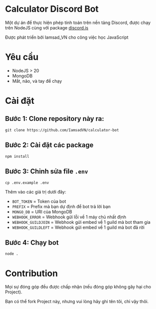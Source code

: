 # Calculator Discord Bot

Một dự án để thực hiện phép tính toán trên nền tảng Discord, được chạy trên NodeJS cùng với package [discord.js](https://github.com/discordjs/discord.js/)

Được phát triển bởi Iamsad_VN cho công việc học JavaScript

# Yêu cầu
- NodeJS > 20
- MongoDB
- Mắt, não, và tay để chạy

# Cài đặt
## Bước 1: Clone repository này ra:
```
git clone https://github.com/IamsadVN/calculator-bot
```
## Bước 2: Cài đặt các package
```
npm install 
```
## Bước 3: Chỉnh sửa file `.env`
```
cp .env.example .env
```
Thêm vào các giá trị dưới đây:
- `BOT_TOKEN` = Token của bot
- `PREFIX` = Prefix mà bạn dự định để bot trả lời bạn
- `MONGO_DB` = URI của MongoDB
- `WEBHOOK_ERROR` = Webhook gửi lỗi về 1 máy chủ nhất định
- `WEBHOOK_GUILDJOIN` = Webhook gửi embed về 1 guild mà bot tham gia
- `WEBHOOK_GUILDLEFT` = Webhook gửi embed về 1 guild mà bot đã rời
## Bước 4: Chạy bot
```
node .
```
# Contribution
Mọi sự đóng góp đều được chấp nhận (nếu đóng góp không gây hại cho Project).

Bạn có thể fork Project này, nhưng vui lòng hãy ghi tên tôi, chỉ vậy thôi.
